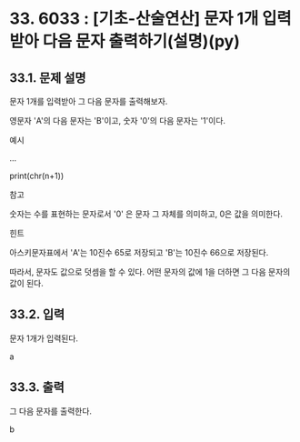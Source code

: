 # 33. 6033 : [기초-산술연산] 문자 1개 입력받아 다음 문자 출력하기(설명)(py)
## 33.1. 문제 설명

문자 1개를 입력받아 그 다음 문자를 출력해보자.

영문자 'A'의 다음 문자는 'B'이고, 숫자 '0'의 다음 문자는 '1'이다.

예시

...

print(chr(n+1))

참고

숫자는 수를 표현하는 문자로서 '0' 은 문자 그 자체를 의미하고, 0은 값을 의미한다.

힌트

아스키문자표에서 'A'는 10진수 65로 저장되고 'B'는 10진수 66으로 저장된다.

따라서, 문자도 값으로 덧셈을 할 수 있다. 어떤 문자의 값에 1을 더하면 그 다음 문자의 값이 된다.


## 33.2. 입력
문자 1개가 입력된다.

a
## 33.3. 출력
그 다음 문자를 출력한다.

b